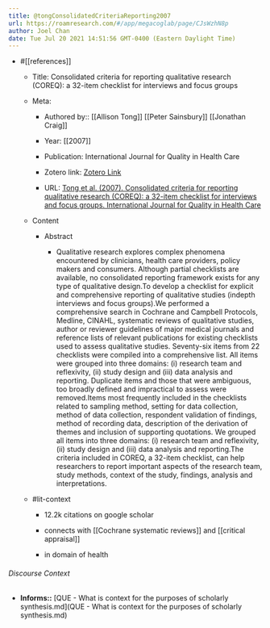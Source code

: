 ```yaml
---
title: @tongConsolidatedCriteriaReporting2007
url: https://roamresearch.com/#/app/megacoglab/page/CJsWzhN8p
author: Joel Chan
date: Tue Jul 20 2021 14:51:56 GMT-0400 (Eastern Daylight Time)
---
```


- #[[references]]

    - Title: Consolidated criteria for reporting qualitative research (COREQ): a 32-item checklist for interviews and focus groups

    - Meta:

        - Authored by:: [[Allison Tong]] [[Peter Sainsbury]] [[Jonathan Craig]]

        - Year: [[2007]]

        - Publication: International Journal for Quality in Health Care

        - Zotero link: [Zotero Link](zotero://select/items/7_I2Q3BV83)

        - URL: [Tong et al. (2007). Consolidated criteria for reporting qualitative research (COREQ): a 32-item checklist for interviews and focus groups. International Journal for Quality in Health Care](https://doi.org/10.1093/intqhc/mzm042)

    - Content

        - Abstract

            - Qualitative research explores complex phenomena encountered by clinicians, health care providers, policy makers and consumers. Although partial checklists are available, no consolidated reporting framework exists for any type of qualitative design.To develop a checklist for explicit and comprehensive reporting of qualitative studies (indepth interviews and focus groups).We performed a comprehensive search in Cochrane and Campbell Protocols, Medline, CINAHL, systematic reviews of qualitative studies, author or reviewer guidelines of major medical journals and reference lists of relevant publications for existing checklists used to assess qualitative studies. Seventy-six items from 22 checklists were compiled into a comprehensive list. All items were grouped into three domains: (i) research team and reflexivity, (ii) study design and (iii) data analysis and reporting. Duplicate items and those that were ambiguous, too broadly defined and impractical to assess were removed.Items most frequently included in the checklists related to sampling method, setting for data collection, method of data collection, respondent validation of findings, method of recording data, description of the derivation of themes and inclusion of supporting quotations. We grouped all items into three domains: (i) research team and reflexivity, (ii) study design and (iii) data analysis and reporting.The criteria included in COREQ, a 32-item checklist, can help researchers to report important aspects of the research team, study methods, context of the study, findings, analysis and interpretations.

    - #lit-context

        - 12.2k citations on google scholar

        - connects with [[Cochrane systematic reviews]] and [[critical appraisal]]

        - in domain of health

###### Discourse Context

- **Informs::** [QUE - What is context for the purposes of scholarly synthesis.md](QUE - What is context for the purposes of scholarly synthesis.md)
